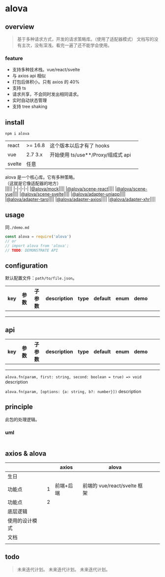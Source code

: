 # alova

## overview

> 基于多种请求方式，开发的请求策略库。（使用了适配器模式）
> 文档写的没有主次，没有深浅。看完一遍了还不能学会使用。

### feature

- 支持多种技术栈。vue/react/svelte
- 与 axios api 相似
- 打包后体积小。只有 axios 的 40%
- 支持 ts
- 请求共享，不会同时发出相同请求。
- 实时自动状态管理
- 支持 tree shaking

## install

`npm i alova`

|        |         |                                      |     |
| ------ | ------- | ------------------------------------ | --- |
| react  | >= 16.8 | 这个版本以后才有了 hooks             |     |
| vue    | 2.7 3.x | 开始使用 ts/use\*\*/Proxy/组成式 api |     |
| svelte | 任意    |                                      |     |

alova 是一个核心库。它有多种策略。  
（这就是它像适配器的地方）  
|||||
|-|-|-|-|
|[@alova/mock]()||||
|[@alova/scene-react]()||||
|[@alova/scene-vue]()||||
|[@alova/scene-svelte]()||||
|[@alova/adapter-uniapp]()||||
|[@alova/adapter-taro]()||||
|[@alova/adapter-axios]()||||
|[@alova/adapter-xhr]()||||

## usage

同`./demo.md`

```js
const alova = require('alova')
// or
// import alova from 'alova';
// TODO: DEMONSTRATE API
```

## configuration

默认配置文件：`path/to/file.json`。

<!-- prettier-ignore-start -->
|key|参数|子参数|description|type|default|enum|demo|||
|-|-|-|-|-|-|-|-|-|-|
|||||||||||
|||||||||||
|||||||||||
<!-- prettier-ignore-end -->

## api

<!-- prettier-ignore-start -->
|key|参数|子参数|description|type|default|enum|demo|||
|-|-|-|-|-|-|-|-|-|-|
|||||||||||
|||||||||||
|||||||||||
<!-- prettier-ignore-end -->

`alova.fn(param, first: string, second: boolean = true) => void`
description

`alova.fn(param, [options: {a: string, b?: number}])`
description

## principle

此包的处理逻辑。

### uml

```

```

## axios & alova

|                |     | axios     | alova                        |     |     |
| -------------- | --- | --------- | ---------------------------- | --- | --- |
| 生日           |     |           |                              |     |     |
| 功能点         | 1   | 前端+后端 | 前端的 vue/react/svelte 框架 |     |     |
| 功能点         | 2   |           |                              |     |     |
| 底层逻辑       |     |           |                              |     |     |
| 使用的设计模式 |     |           |                              |     |     |
| 文档           |     |           |                              |     |     |
|                |     |           |                              |     |     |

## todo

> 未来迭代计划。
> 未来迭代计划。
> 未来迭代计划。
